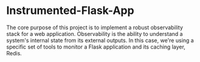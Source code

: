 # Instrumented-Flask-App
The core purpose of this project is to implement a robust observability stack for a web application. Observability is the ability to understand a system's internal state from its external outputs. In this case, we're using a specific set of tools to monitor a Flask application and its caching layer, Redis.
